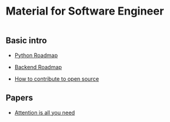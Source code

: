 #  Material for Software Engineer

```bash

```
## Basic intro
- [Python Roadmap](https://roadmap.sh/python)

- [Backend Roadmap](https://roadmap.sh/backend)


- [How to contribute to open source](https://www.freecodecamp.org/news/how-to-contribute-to-open-source-projects-beginners-guide/)


## Papers
- [Attention is all you need](./resource/NIPS-2017-attention-is-all-you-need-Paper.pdf)
